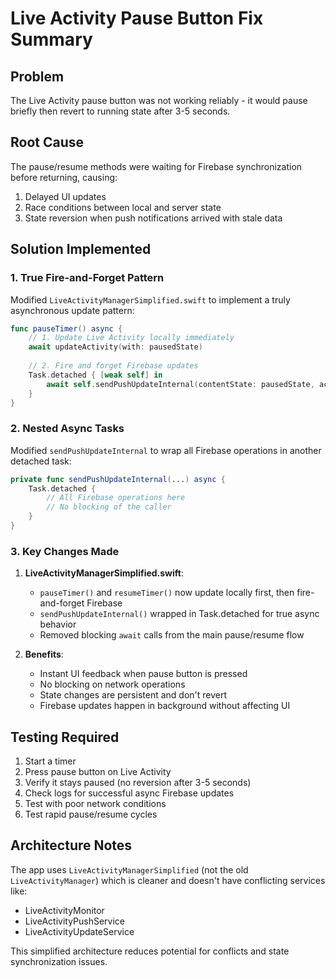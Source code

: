 # Live Activity Pause Button Fix Summary

## Problem
The Live Activity pause button was not working reliably - it would pause briefly then revert to running state after 3-5 seconds.

## Root Cause
The pause/resume methods were waiting for Firebase synchronization before returning, causing:
1. Delayed UI updates
2. Race conditions between local and server state
3. State reversion when push notifications arrived with stale data

## Solution Implemented

### 1. True Fire-and-Forget Pattern
Modified `LiveActivityManagerSimplified.swift` to implement a truly asynchronous update pattern:

```swift
func pauseTimer() async {
    // 1. Update Live Activity locally immediately
    await updateActivity(with: pausedState)
    
    // 2. Fire and forget Firebase updates
    Task.detached { [weak self] in
        await self.sendPushUpdateInternal(contentState: pausedState, action: "pause")
    }
}
```

### 2. Nested Async Tasks
Modified `sendPushUpdateInternal` to wrap all Firebase operations in another detached task:

```swift
private func sendPushUpdateInternal(...) async {
    Task.detached {
        // All Firebase operations here
        // No blocking of the caller
    }
}
```

### 3. Key Changes Made

1. **LiveActivityManagerSimplified.swift**:
   - `pauseTimer()` and `resumeTimer()` now update locally first, then fire-and-forget Firebase
   - `sendPushUpdateInternal()` wrapped in Task.detached for true async behavior
   - Removed blocking `await` calls from the main pause/resume flow

2. **Benefits**:
   - Instant UI feedback when pause button is pressed
   - No blocking on network operations
   - State changes are persistent and don't revert
   - Firebase updates happen in background without affecting UI

## Testing Required

1. Start a timer
2. Press pause button on Live Activity
3. Verify it stays paused (no reversion after 3-5 seconds)
4. Check logs for successful async Firebase updates
5. Test with poor network conditions
6. Test rapid pause/resume cycles

## Architecture Notes

The app uses `LiveActivityManagerSimplified` (not the old `LiveActivityManager`) which is cleaner and doesn't have conflicting services like:
- LiveActivityMonitor
- LiveActivityPushService  
- LiveActivityUpdateService

This simplified architecture reduces potential for conflicts and state synchronization issues.